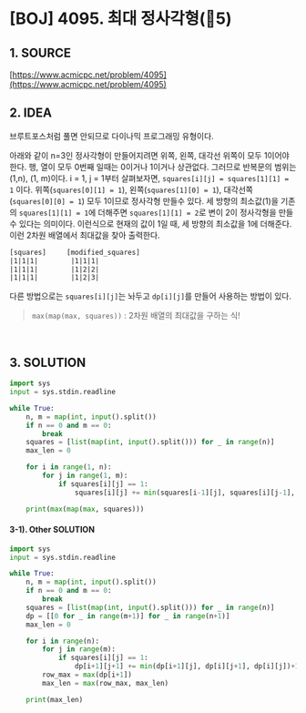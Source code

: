 # [BOJ] 4095. 최대 정사각형(🥇5)

## 1. SOURCE

[https://www.acmicpc.net/problem/4095](https://www.acmicpc.net/problem/4095)

## 2. IDEA

브루트포스처럼 풀면 안되므로 다이나믹 프로그래밍 유형이다.

아래와 같이 n=3인 정사각형이 만들어지려면 위쪽, 왼쪽, 대각선 위쪽이 모두 1이어야 한다.
행, 열이 모두 0번째 일때는 0이거나 1이거나 상관없다. 그러므로 반복문의 범위는 (1,n), (1, m)이다.
i = 1, j = 1부터 살펴보자면, `squares[i][j] = squares[1][1] = 1` 이다. 
	위쪽(`squares[0][1] = 1`), 왼쪽(`squares[1][0] = 1`), 대각선쪽(`squares[0][0] = 1`) 모두 1이므로 정사각형 만들수 있다. 세 방향의 최소값(1)을 기존의 `squares[1][1] = 1`에 더해주면 `squares[1][1] = 2`로 변이 2이 정사각형을 만들수 있다는 의미이다. 이런식으로 현재의 값이 1일 때, 세 방향의 최소값을 1에 더해준다. 이런 2차원 배열에서 최대값을 찾아 출력한다.

```tex
[squares]	  [modified_squares]
|1|1|1|        |1|1|1|
|1|1|1|        |1|2|2|  
|1|1|1|        |1|2|3|
```

다른 방법으로는 `squares[i][j]`는 놔두고 `dp[i][j]`를 만들어 사용하는 방법이 있다. 



> `max(map(max, squares))` : 2차원 배열의 최대값을 구하는 식!

<BR>

## 3. SOLUTION

```python
import sys
input = sys.stdin.readline

while True:
    n, m = map(int, input().split())
    if n == 0 and m == 0:
        break
    squares = [list(map(int, input().split())) for _ in range(n)]
    max_len = 0

    for i in range(1, n):
        for j in range(1, m):
            if squares[i][j] == 1:
                squares[i][j] += min(squares[i-1][j], squares[i][j-1], squares[i-1][j-1])

    print(max(map(max, squares)))
```

#### 3-1). Other SOLUTION

```python
import sys
input = sys.stdin.readline

while True:
	n, m = map(int, input().split())
	if n == 0 and m == 0:
		break
	squares = [list(map(int, input().split())) for _ in range(n)]
	dp = [[0 for _ in range(m+1)] for _ in range(n+1)]
	max_len = 0

	for i in range(n):
		for j in range(m):
			if squares[i][j] == 1:
				dp[i+1][j+1] += min(dp[i+1][j], dp[i][j+1], dp[i][j])+1
		row_max = max(dp[i+1])
		max_len = max(row_max, max_len)

	print(max_len)
```

